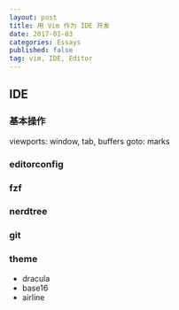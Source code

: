 ```yaml
---
layout: post
title: 用 Vim 作为 IDE 开发 
date: 2017-01-03 
categories: Essays
published: false
tag: vim, IDE, Editor 
---
```


## IDE

### 基本操作

viewports: window, tab, buffers
goto: marks

### editorconfig

### fzf

### nerdtree

### git

### theme
- dracula
- base16
- airline

